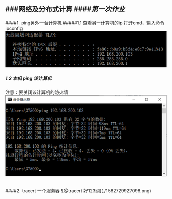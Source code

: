 ###网络及分布式计算
####*第一次作业*
---------------------------------------------  

####1. ping另外一台计算机
#####1.1  查看另一计算机的ip
打开cmd，输入命令ipconfig
![Alt text](./1582729179024.png)

#####   1.2  本机 ping 该计算机
注意：要关闭该计算机的防火墙
![@ping 192.168.200.103](./1582729068894.png)  

<br>
####2. tracert 一个服务器
![@tracert  好123网](./1582729927098.png)

